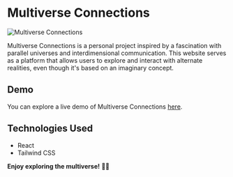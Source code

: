 # Multiverse Connections

![Multiverse Connections](https://i.ibb.co/tMz8TKK/Multiverse-Connections.png)

Multiverse Connections is a personal project inspired by a fascination with parallel universes and interdimensional communication. This website serves as a platform that allows users to explore and interact with alternate realities, even though it's based on an imaginary concept.

## Demo

You can explore a live demo of Multiverse Connections [here](https://multiverseconnections.netlify.app/).

## Technologies Used

- React
- Tailwind CSS

**Enjoy exploring the multiverse!** 🚀🌠
